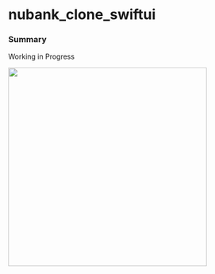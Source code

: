 # nubank_clone_swiftui

### Summary
Working in Progress

<img src="https://github.com/silascaxias/nubank_clone_swiftui/assets/28634883/deac94aa-f06a-4d3f-8606-b655078077ca" width="400px"/>
